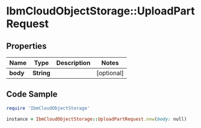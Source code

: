 # IbmCloudObjectStorage::UploadPartRequest

## Properties

Name | Type | Description | Notes
------------ | ------------- | ------------- | -------------
**body** | **String** |  | [optional] 

## Code Sample

```ruby
require 'IbmCloudObjectStorage'

instance = IbmCloudObjectStorage::UploadPartRequest.new(body: null)
```



